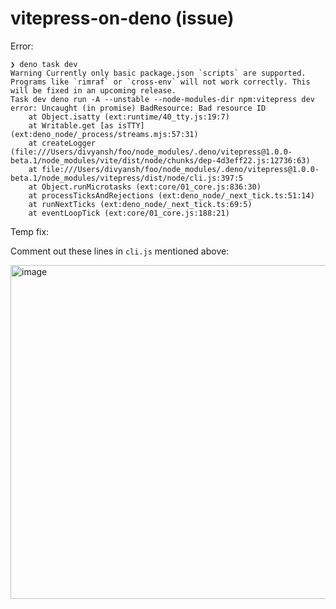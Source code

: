 # vitepress-on-deno (issue)

Error:

```
❯ deno task dev       
Warning Currently only basic package.json `scripts` are supported. Programs like `rimraf` or `cross-env` will not work correctly. This will be fixed in an upcoming release.
Task dev deno run -A --unstable --node-modules-dir npm:vitepress dev
error: Uncaught (in promise) BadResource: Bad resource ID
    at Object.isatty (ext:runtime/40_tty.js:19:7)
    at Writable.get [as isTTY] (ext:deno_node/_process/streams.mjs:57:31)
    at createLogger (file:///Users/divyansh/foo/node_modules/.deno/vitepress@1.0.0-beta.1/node_modules/vite/dist/node/chunks/dep-4d3eff22.js:12736:63)
    at file:///Users/divyansh/foo/node_modules/.deno/vitepress@1.0.0-beta.1/node_modules/vitepress/dist/node/cli.js:397:5
    at Object.runMicrotasks (ext:core/01_core.js:836:30)
    at processTicksAndRejections (ext:deno_node/_next_tick.ts:51:14)
    at runNextTicks (ext:deno_node/_next_tick.ts:69:5)
    at eventLoopTick (ext:core/01_core.js:188:21)
```

Temp fix:

Comment out these lines in `cli.js` mentioned above:

<img width="534" alt="image" src="https://github.com/brc-dd/vitepress-on-deno/assets/40380293/7b6a7fb7-e780-451d-82e6-b8c46b8e270c">
